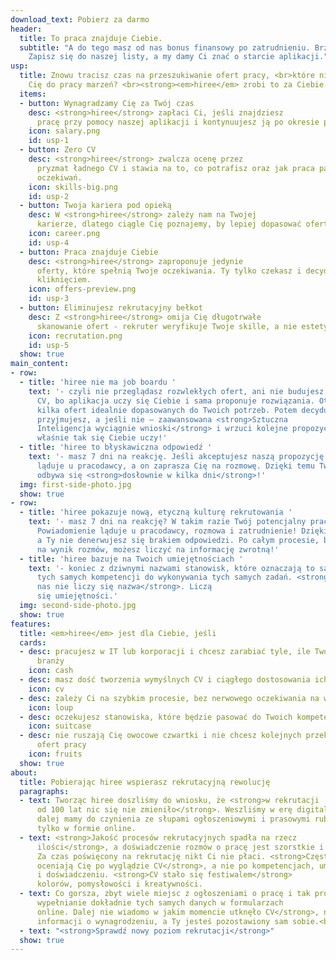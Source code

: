 ```yaml
---
download_text: Pobierz za darmo
header:
  title: To praca znajduje Ciebie.
  subtitle: "A do tego masz od nas bonus finansowy po zatrudnieniu. Brzmi dobrze?
    Zapisz się do naszej listy, a my damy Ci znać o starcie aplikacji."
usp:
  title: Znowu tracisz czas na przeszukiwanie ofert pracy, <br>które nie zbliżają
    Cię do pracy marzeń? <br><strong><em>hiree</em> zrobi to za Ciebie.</strong>
  items:
  - button: Wynagradzamy Cię za Twój czas
    desc: <strong>hiree</strong> zapłaci Ci, jeśli znajdziesz
      pracę przy pomocy naszej aplikacji i kontynuujesz ją po okresie próbnym.
    icon: salary.png
    id: usp-1
  - button: Zero CV
    desc: <strong>hiree</strong> zwalcza ocenę przez
      pryzmat ładnego CV i stawia na to, co potrafisz oraz jak praca pasuje do Twoich
      oczekiwań.
    icon: skills-big.png
    id: usp-2
  - button: Twoja kariera pod opieką
    desc: W <strong>hiree</strong> zależy nam na Twojej
      karierze, dlatego ciągle Cię poznajemy, by lepiej dopasować oferty pracy.
    icon: career.png
    id: usp-4
  - button: Praca znajduje Ciebie
    desc: <strong>hiree</strong> zaproponuje jedynie
      oferty, które spełnią Twoje oczekiwania. Ty tylko czekasz i decydujesz jednym
      kliknięciem.
    icon: offers-preview.png
    id: usp-3
  - button: Eliminujesz rekrutacyjny bełkot
    desc: Z <strong>hiree</strong> omija Cię długotrwałe
      skanowanie ofert - rekruter weryfikuje Twoje skille, a nie estetykę CV.
    icon: recrutation.png
    id: usp-5
  show: true
main_content:
- row:
  - title: 'hiree nie ma job boardu '
    text: '- czyli nie przeglądasz rozwlekłych ofert, ani nie budujesz obszernego
      CV, bo aplikacja uczy się Ciebie i sama proponuje rozwiązania. Otrzymujesz tylko
      kilka ofert idealnie dopasowanych do Twoich potrzeb. Potem decydujesz czy je
      przyjmujesz, a jeśli nie – zaawansowana <strong>Sztuczna
      Inteligencja wyciągnie wnioski</strong> i wrzuci kolejne propozycje -
      właśnie tak się Ciebie uczy!'
  - title: 'hiree to błyskawiczna odpowiedź '
    text: '- masz 7 dni na reakcję. Jeśli akceptujesz naszą propozycję powiadomienie
      ląduje u pracodawcy, a on zaprasza Cię na rozmowę. Dzięki temu Twój proces weryfikacji
      odbywa się <strong>dosłownie w kilka dni</strong>!'
  img: first-side-photo.jpg
  show: true
- row:
  - title: 'hiree pokazuje nową, etyczną kulturę rekrutowania '
    text: '- masz 7 dni na reakcję? W takim razie Twój potencjalny pracodawca również.
      Powiadomienie ląduje u pracodawcy, rozmowa i zatrudnienie! Dzięki temu <strong>Twój proces weryfikacji nie przeciąga się w nieskończoność</strong>,
      a Ty nie denerwujesz się brakiem odpowiedzi. Po całym procesie, bez względu
      na wynik rozmów, możesz liczyć na informację zwrotną!'
  - title: 'hiree bazuje na Twoich umiejętnościach '
    text: '- koniec z dziwnymi nazwami stanowisk, które oznaczają to samo i potrzebują
      tych samych kompetencji do wykonywania tych samych zadań. <strong>U
      nas nie liczy się nazwa</strong>. Liczą
      się umiejętności.'
  img: second-side-photo.jpg
  show: true
features:
  title: <em>hiree</em> jest dla Ciebie, jeśli
  cards:
  - desc: pracujesz w IT lub korporacji i chcesz zarabiać tyle, ile Twoi znajomi z
      branży
    icon: cash
  - desc: masz dość tworzenia wymyślnych CV i ciągłego dostosowania ich do ofert
    icon: cv
  - desc: zależy Ci na szybkim procesie, bez nerwowego oczekiwania na wiadomość
    icon: loup
  - desc: oczekujesz stanowiska, które będzie pasować do Twoich kompetencji, bez rozczarowań
    icon: suitcase
  - desc: nie ruszają Cię owocowe czwartki i nie chcesz kolejnych przekolorowanych
      ofert pracy
    icon: fruits
  show: true
about:
  title: Pobierając hiree wspierasz rekrutacyjną rewolucję
  paragraphs:
  - text: Tworząc hiree doszliśmy do wniosku, że <strong>w rekrutacji
      od 100 lat nic się nie zmieniło</strong>. Weszliśmy w erę digitalu, ale
      dalej mamy do czynienia ze słupami ogłoszeniowymi i prasowymi rubrykami „praca”,
      tylko w formie online.
  - text: <strong>Jakość procesów rekrutacyjnych spadła na rzecz
      ilości</strong>, a doświadczenie rozmów o pracę jest szorstkie i nieprzyjemne.
      Za czas poświęcony na rekrutację nikt Ci nie płaci. <strong>Często
      oceniają Cię po wyglądzie CV</strong>, a nie po kompetencjach, umiejętnościach
      i doświadczeniu. <strong>CV stało się festiwalem</strong>
      kolorów, pomysłowości i kreatywności.
  - text: Co gorsza, zbyt wiele miejsc z ogłoszeniami o pracę i tak prosi o<strong>
      wypełnianie dokładnie tych samych danych w formularzach
      online. Dalej nie wiadomo w jakim momencie utknęło CV</strong>, nie ma
      informacji o wynagrodzeniu, a Ty jesteś pozostawiony sam sobie.<br><strong>Brzmi znajomo? Już niedługo się to zmieni!</strong>
  - text: "<strong>Sprawdź nowy poziom rekrutacji</strong>"
  show: true
---
```

